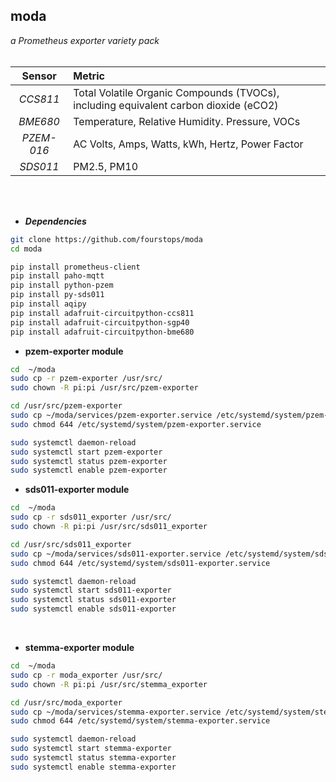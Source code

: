 ## moda

*a Prometheus exporter variety pack*
<br>
<br>

   Sensor   | Metric                                                                             
| :--------: | :----------------------------------------------------------------------------------- |
| *CCS811*  | Total Volatile Organic Compounds (TVOCs), including equivalent carbon dioxide (eCO2)  |
|  *BME680*  | Temperature, Relative Humidity. Pressure, VOCs                                       |
| *PZEM-016* | AC Volts, Amps, Watts, kWh, Hertz, Power Factor                                      |
|  *SDS011*  | PM2.5, PM10                                                                          |
<br>
<br>


*   ***Dependencies***
```bash
git clone https://github.com/fourstops/moda
cd moda

pip install prometheus-client
pip install paho-mqtt
pip install python-pzem
pip install py-sds011
pip install aqipy
pip install adafruit-circuitpython-ccs811
pip install adafruit-circuitpython-sgp40
pip install adafruit-circuitpython-bme680
```

*   **pzem-exporter module**

```bash
cd  ~/moda
sudo cp -r pzem-exporter /usr/src/
sudo chown -R pi:pi /usr/src/pzem-exporter

cd /usr/src/pzem-exporter
sudo cp ~/moda/services/pzem-exporter.service /etc/systemd/system/pzem-exporter.service
sudo chmod 644 /etc/systemd/system/pzem-exporter.service

sudo systemctl daemon-reload
sudo systemctl start pzem-exporter
sudo systemctl status pzem-exporter
sudo systemctl enable pzem-exporter

```

*   **sds011-exporter module**

```bash
cd  ~/moda
sudo cp -r sds011_exporter /usr/src/
sudo chown -R pi:pi /usr/src/sds011_exporter

cd /usr/src/sds011_exporter
sudo cp ~/moda/services/sds011-exporter.service /etc/systemd/system/sds011-exporter.service
sudo chmod 644 /etc/systemd/system/sds011-exporter.service

sudo systemctl daemon-reload
sudo systemctl start sds011-exporter
sudo systemctl status sds011-exporter
sudo systemctl enable sds011-exporter
```
<br>

*   **stemma-exporter module**

```bash
cd  ~/moda
sudo cp -r moda_exporter /usr/src/
sudo chown -R pi:pi /usr/src/stemma_exporter

cd /usr/src/moda_exporter
sudo cp ~/moda/services/stemma-exporter.service /etc/systemd/system/stemma-exporter.service
sudo chmod 644 /etc/systemd/system/stemma-exporter.service

sudo systemctl daemon-reload
sudo systemctl start stemma-exporter
sudo systemctl status stemma-exporter
sudo systemctl enable stemma-exporter


```

